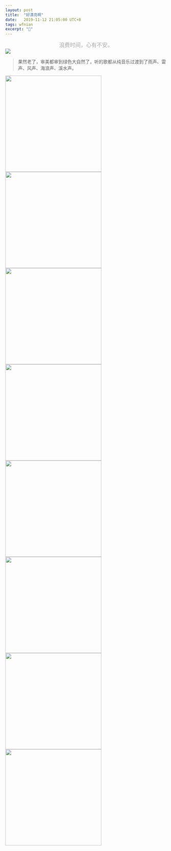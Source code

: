 ```yaml
---
layout: post
title:  "好漂亮啊"
date:   2019-11-12 21:05:00 UTC+8   
tags: wfnian
excerpt: "🥰"
---
```




<div style="text-align: center;font-size: 1.2em;color: #AAA;">浪费时间，心有不安。</div>

<img src="https://p.pstatp.com/origin/fe3f0000a993ff12207f">

> 果然老了，审美都审到绿色大自然了，听的歌都从纯音乐过渡到了雨声、雷声、风声、海浪声、溪水声。

<img src="https://p.pstatp.com/origin/fecf00011683a30b96e7" width="300">
<img src="https://p.pstatp.com/origin/ffaf00009709a2d7f63e" width="300">
<img src="https://p.pstatp.com/origin/ff6d00003f32457ca39b" width="300">
<img src="https://p.pstatp.com/origin/ff9400011295ac966726" width="300">
<img src="https://p.pstatp.com/origin/fec60000900190b406b3" width="300">
<img src="https://p.pstatp.com/origin/fe990000fd761b59e629" width="300">
<img src="https://p.pstatp.com/origin/ff270001125e14346129" width="300">
<img src="https://p.pstatp.com/origin/ffce000038d2382dbb3d" width="300">
